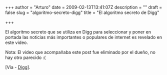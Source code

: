 +++
author = "Arturo"
date = 2009-02-13T13:41:07Z
description = ""
draft = false
slug = "algoritmo-secreto-digg"
title = "El algoritmo secreto de Digg"

+++

El algoritmo secreto que se utiliza en Digg para seleccionar y poner en portada las noticias más importantes o populares de internet es revelado en este video.

Nota: El video que acompañaba este post fue eliminado por el dueño, no hay otro parecido :(

[Vía - [Digg](https://digg.com/tech_news/The_Secret_Digg_Algorithm)].
